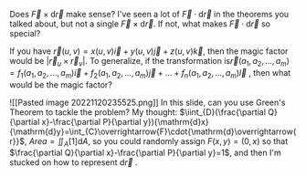
Does $\overrightarrow{F}\times{\mathrm{d}\overrightarrow{r}}$ make sense? I've seen a lot of $\overrightarrow{F}\cdot{\mathrm{d}\overrightarrow{r}}$ in the theorems you talked about, but not a single $\overrightarrow{F}\times{\mathrm{d}\overrightarrow{r}}$. If not, what makes $\overrightarrow{F}\cdot{\mathrm{d}\overrightarrow{r}}$ so special?

If you have $\vec{r}(u, v)=x(u, v) \vec{i}+y(u, v) \vec{j}+z(u, v) \vec{k}$, then the magic factor would be $\left|\vec{r}_{u} \times \vec{r}_{v}\right|$. To generalize, if the transformation is$\vec{r}(a_{1}, a_{2}, ..., a_{m})=f_{1}(a_{1}, a_{2}, ..., a_{m}) \vec{i}+f_{2}(a_{1}, a_{2}, ..., a_{m}) \vec{j}+... +f_{n}(a_{1}, a_{2}, ..., a_{m})\vec{l}$ , then what would be the magic factor?


![[Pasted image 20221120235525.png]]
In this slide, can you use Green's Theorem to tackle the problem? My thought: $\iint_{D}(\frac{\partial Q}{\partial x}-\frac{\partial P}{\partial y}){\mathrm{d}x}{\mathrm{d}y}=\int_{C}\overrightarrow{F}\cdot{\mathrm{d}\overrightarrow{r}}$, $Area=\iint_{A}[1]{\mathrm{d}A}$, so you could randomly assign $F(x,y)=(0,x)$ so that $\frac{\partial Q}{\partial x}-\frac{\partial P}{\partial y}=1$, and then I'm stucked on how to represent $\mathrm{d}\overrightarrow{r}$ .
